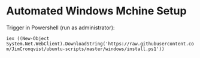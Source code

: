 # Automated Windows Mchine Setup

Trigger in Powershell (run as administrator):

`iex ((New-Object System.Net.WebClient).DownloadString('https://raw.githubusercontent.com/JimCronqvist/ubuntu-scripts/master/windows/install.ps1'))`

